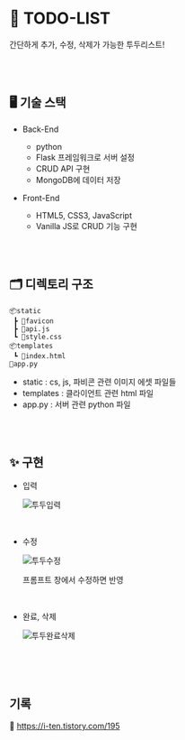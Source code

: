 # 🍎 TODO-LIST

간단하게 추가, 수정, 삭제가 가능한 투두리스트!

<br/>
<br/>

## 🖥 기술 스택

- Back-End

  - python
  - Flask 프레임워크로 서버 설정
  - CRUD API 구현
  - MongoDB에 데이터 저장

- Front-End
  - HTML5, CSS3, JavaScript
  - Vanilla JS로 CRUD 기능 구현

<br/>
<br/>

## 🗂 디렉토리 구조

```
📦static
 ┣ 📂favicon
 ┣ 📜api.js
 ┗ 📜style.css
📦templates
 ┗ 📜index.html
📜app.py

```

- static : cs, js, 파비콘 관련 이미지 에셋 파일들
- templates : 클라이언트 관련 html 파일
- app.py : 서버 관련 python 파일

<br/> 
<br/>

## ✨ 구현

- 입력

  ![투두입력](https://user-images.githubusercontent.com/82587107/198495558-c94301f1-6c57-4ca0-8ec3-fbfa11890aa0.gif)

<br/>

- 수정

  ![투두수정](https://user-images.githubusercontent.com/82587107/198495566-b8f3d1b7-bc17-4446-bfba-82c85a5446bc.gif)

  프롬프트 창에서 수정하면 반영

<br/>

- 완료, 삭제

  ![투두완료삭제](https://user-images.githubusercontent.com/82587107/198495576-ea067616-f27f-481c-9718-b8e1e01f46b3.gif)

<br/>
<br/>
<br/>

## 기록

🔗 https://i-ten.tistory.com/195
